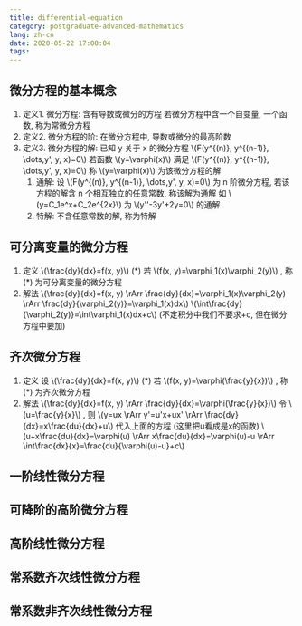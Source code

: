 ```yaml
---
title: differential-equation
category: postgraduate-advanced-mathematics
lang: zh-cn
date: 2020-05-22 17:00:04
tags:
---
```


## 微分方程的基本概念

1. 定义1. 微分方程: 含有导数或微分的方程
   若微分方程中含一个自变量, 一个函数, 称为常微分方程
2. 定义2. 微分方程的阶: 在微分方程中, 导数或微分的最高阶数
3. 定义3. 微分方程的解: 
   已知 y 关于 x 的微分方程 \\(F(y^{(n)}, y^{(n-1)}, \dots,y', y, x)=0\\)
   若函数 \\(y=\varphi(x)\\) 满足 \\(F(y^{(n)}, y^{(n-1)}, \dots,y', y, x)=0\\)
   称 \\(y=\varphi(x)\\) 为该微分方程的解
   1. 通解: 设 \\(F(y^{(n)}, y^{(n-1)}, \dots,y', y, x)=0\\) 为 n 阶微分方程, 若该方程的解含 n 个相互独立的任意常数, 称该解为通解
      如 \\(y=C_1e^x+C_2e^{2x}\\) 为 \\(y''-3y'+2y=0\\) 的通解
   2. 特解: 不含任意常数的解, 称为特解


## 可分离变量的微分方程

1. 定义
   \\(\frac{dy}{dx}=f(x, y)\\) (\*)
   若 \\(f(x, y)=\varphi_1(x)\varphi_2(y)\\) , 称 (\*) 为可分离变量的微分方程
2. 解法
   \\(\frac{dy}{dx}=f(x, y) \rArr \frac{dy}{dx}=\varphi_1(x)\varphi_2(y) \rArr \frac{dy}{\varphi_2(y)}=\varphi_1(x)dx\\)
   \\(\int\frac{dy}{\varphi_2(y)}=\int\varphi_1(x)dx+c\\) (不定积分中我们不要求+c, 但在微分方程中要加) 

## 齐次微分方程

1. 定义
   设 \\(\frac{dy}{dx}=f(x, y)\\) (\*)
   若 \\(f(x, y)=\varphi(\frac{y}{x})\\) , 称 (\*) 为齐次微分方程
2. 解法
   \\(\frac{dy}{dx}=f(x, y) \rArr \frac{dy}{dx}=\varphi(\frac{y}{x})\\)
   令 \\(u=\frac{y}{x}\\) , 则 \\(y=ux \rArr y'=u'x+ux' \rArr \frac{dy}{dx}=x\frac{du}{dx}+u\\) 代入上面的方程 (这里把u看成是x的函数)
   \\(u+x\frac{du}{dx}=\varphi(u) \rArr x\frac{du}{dx}=\varphi(u)-u \rArr \int\frac{dx}{x}=\frac{du}{\varphi(u)-u}+c\\)

## 一阶线性微分方程

## 可降阶的高阶微分方程

## 高阶线性微分方程

## 常系数齐次线性微分方程

## 常系数非齐次线性微分方程
